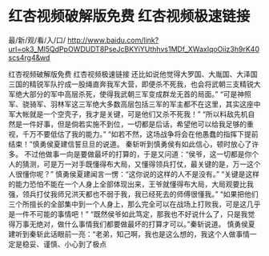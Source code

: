 # 红杏视频破解版免费 红杏视频极速链接

最/新/观/看/入/口/ http://www.baidu.com/link?url=ok3_Ml5QdPpOWDUDT8PseJcBKYiYUthhvs1MDf_XWaxIqoOiiz3h9rK40scs4rg4&wd

红杏视频破解版免费 红杏视频极速链接
还比如说他觉得大罗国、大胤国、大泽国三国的精锐军队拧成一股绳直奔我军大营，即便杀不死我，也会将武朝三支精锐大军绝大部分的军中高层杀死，使得我武朝三军变成群龙无首的局面。”
    “可是神照军、骁骑军、羽林军这三军绝大多数高层包括三军的军主都不在这里，其实这座中军大帐就是一个空壳子，我才是关键，可是他们又杀不死我！”
    “所以料敌先机自然是一件好事，但是倘若实施不到位，一切都是后话，希望他可以给我足够的重视，千万不要低估了我的能力。”
    “如若不然，这场战争将会在他愚蠢的指挥下提前结束！”慎勇侯夏建信誓旦旦的说道。
    秦斩听到慎勇侯有如此信心，顿时放心了许多。
    不过他做事一向是要做最坏的打算的，于是又问道：“侯爷，这一切都是你个人的猜测，可是万一对手既懂得布大局，又懂得领兵打仗，最关键的是，万一这个人很懂你呢？”
    慎勇侯夏建闻言一愣：“这你说的这样的人不是没有。”
    “关键是这样的能力恐怕不能在一个人身上全部体现出来，王爷就懂得布大局，大局观要比我强，领兵打仗我师兄洪天都也不弱于我，我已经死去的师傅很懂我。”
    “如果把他们三个所擅长的全部集中到一个人身上，那么完全可以在战场上打败我，可是这几乎是一件不可能的事情吧！”
    “既然侯爷如此笃定，那我也不好说什么了，只是我觉得万事无绝对，做什么事情我们都要做最坏的打算才可以。”秦斩说道。
    慎勇侯夏建听到秦斩此话眼前一亮：“老弟，知己啊，我也是这么想的，我这个人做事情一定是稳妥、谨慎、小心到了极点

